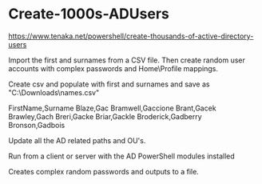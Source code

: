 # Create-1000s-ADUsers

https://www.tenaka.net/powershell/create-thousands-of-active-directory-users

Import the first and surnames from a CSV file. Then create random user accounts with complex passwords and Home\Profile mappings.

Create csv and populate with first and surnames and save as "C:\Downloads\names.csv"


FirstName,Surname
Blaze,Gac
Bramwell,Gaccione
Brant,Gacek
Brawley,Gach
Breri,Gacke
Briar,Gackle
Broderick,Gadberry
Bronson,Gadbois

Update all the AD related paths and OU's.

Run from a client or server with the AD PowerShell modules installed

Creates complex random passwords and outputs to a file.
